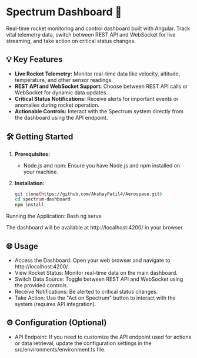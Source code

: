 # Spectrum Dashboard 🚀


Real-time rocket monitoring and control dashboard built with Angular. Track vital telemetry data, switch between REST API and WebSocket for live streaming, and take action on critical status changes.

## 💡 Key Features

* **Live Rocket Telemetry:** Monitor real-time data like velocity, altitude, temperature, and other sensor readings.
* **REST API and WebSocket Support:** Choose between REST API calls or WebSocket for dynamic data updates.
* **Critical Status Notifications:** Receive alerts for important events or anomalies during rocket operation.
* **Actionable Controls:** Interact with the Spectrum system directly from the dashboard using the API endpoint.

## 🛠️ Getting Started

1. **Prerequisites:**
   * Node.js and npm: Ensure you have Node.js and npm installed on your machine.

2. **Installation:**
   ```bash
   git clone(https://github.com/AkshayPatil4/Aerospace.git)
   cd spectrum-dashboard
   npm install


Running the Application:
Bash
ng serve


The dashboard will be available at http://localhost:4200/ in your browser.
## 🌐 Usage
* Access the Dashboard: Open your web browser and navigate to http://localhost:4200/.
* View Rocket Status: Monitor real-time data on the main dashboard.
* Switch Data Source: Toggle between REST API and WebSocket using the provided controls.
* Receive Notifications: Be alerted to critical status changes.
* Take Action: Use the "Act on Spectrum" button to interact with the system (requires API integration).
  
## ⚙️ Configuration (Optional)
* API Endpoint: If you need to customize the API endpoint used for actions or data retrieval, update the configuration settings in the src/environments/environment.ts file.

